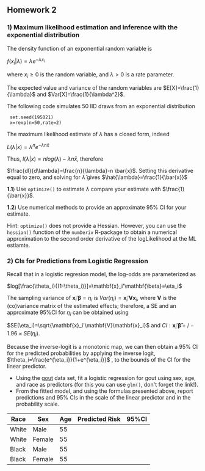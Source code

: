 
## Homework 2


### 1) Maximum likelihood estimation and inference with the exponential distribution

The density function of an exponential random variable is


   $f(x_i|\lambda)=\lambda e^{-\lambda x_i}$
   
where $x_i\geq0$ is the random variable, and $\lambda>0$ is a rate parameter.

The expected value and variance of the random variables are $E[X]=\frac{1}{\lambda}$ and $Var[X]=\frac{1}{\lambda^2}$.

The following code simulates 50 IID draws from an exponential distribution

```{r}
 set.seed(195021)
 x=rexp(n=50,rate=2)

```

The maximum likelihood estimate of $\lambda$ has a closed form, indeed

$L(\lambda |x)=\lambda^n e^{-\lambda  n \bar{x}}$

Thus, $l(\lambda|x)=nlog(\lambda) -\lambda n \bar{x}$, therefore

$\frac{dl}{d\lambda}=\frac{n}{\lambda}-n \bar{x}$. Setting this derivative equal to zero, and solving for $\hat{\lambda}$ gives $\hat{\lambda}=\frac{1}{\bar{x}}$


**1.1**) Use `optimize()` to estimate $\lambda$ compare your estimate with $\frac{1}{\bar{x}}$.


**1.2**) Use numerical methods to provide an approximate 95% CI for your estimate.

Hint: `optimize()` does not provide a Hessian. However, you can use the `hessian()` function of the `numDeriv` R-package to obtain a numerical approximation to the second order derivative of the logLikelihood at the ML estiamte. 

### 2) CIs for Predictions from Logistic Regression

Recall that in a logistic regresion model, the log-odds are parameterized as


$log[\frac{\theta_i}{(1-\theta_i)}]=\mathbf{x}_i'\mathbf{\beta}=\eta_i$   
    

The sampling variance of $\mathbf{x}_i'\mathbf{\beta}=\eta_i$ is $Var(\eta_i)=\mathbf{x}_i'\mathbf{V}\mathbf{x}_i$, where $\mathbf{V}$ is the (co)variance matrix of the estimated effects; therefore, a SE and an approximate 95%CI for $\eta_i$ can be obtained using

   $SE(\eta_i)=\sqrt{\mathbf{x}_i'\mathbf{V}\mathbf{x}_i}$ and 
   $CI: \mathbf{x}_i'\mathbf{\hat{\beta}}+/- 1.96\times SE(\eta_i)$. 
  
  
Because the inverse-logit is a monotonic map, we can then obtain a 95% CI for  the predicted probabilities by applying the inverse logit, $\theta_i=\frac{e^{\eta_i}}{1+e^{\eta_i}}$ , to the bounds of the CI for the linear predictor.


 - Using the [gout](https://raw.githubusercontent.com/gdlc/STAT_COMP/master/DATA/goutData.txt) data set, fit a logistic regression for gout using sex, age, and race as predictors (for this you can use `glm()`, don't forget the link!).
 - From the fitted model, and using the formulas presented above, report predictions and 95% CIs in the scale of the linear predictor and in the probability scale. 
 
 
| Race |Sex | Age   | Predicted Risk  | 95%CI |
|---|---|---|---|---|
| White | Male  | 55  |   | |
| White | Female |  55 |   | |
| Black |Male | 55  |   | |
| Black | Female |  55 |   | |


